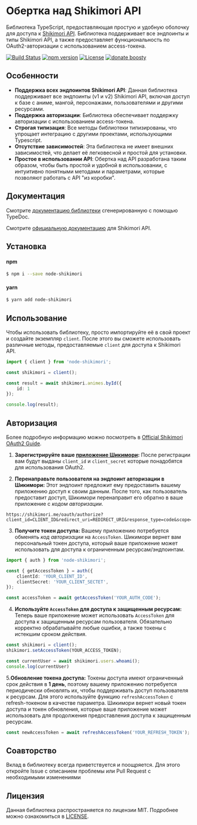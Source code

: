 # Обертка над Shikimori API

Библиотека TypeScript, предоставляющая простую и удобную оболочку для доступа к [Shikimori API](https://shikimori.me/api/doc). Библиотека поддерживает все эндпоинты и типы Shikimori API, а также предоставляет функциональность по OAuth2-авторизации с использованием access-токена.

[![Build Status](https://img.shields.io/github/actions/workflow/status/Capster/node-shikimori/run-build.yml)](https://github.com/Capster/node-shikimori/actions/)
[![npm version](https://img.shields.io/npm/v/node-shikimori.svg)](https://www.npmjs.com/package/node-shikimori)
[![License](https://img.shields.io/github/license/capster/node-shikimori)](https://github.com/Capster/node-shikimori/LICENSE)
[![donate boosty](https://img.shields.io/badge/donate-boosty-blue.svg)](https://boosty.to/capster)

## Особенности

- **Поддержка всех эндпоинтов Shikimori API**: Данная библиотека поддерживает все эндпоинты (v1 и v2) Shikimori API, включая доступ к базе с аниме, мангой, персонажами, пользователями и другими ресурсами.
- **Поддержка авторизации**: Библиотека обеспечивает поддержку авторизации с использованием access-токена.
- **Строгая типизация**: Все методы библиотеки типизированы, что упрощает интеграцию с другими проектами, использующими Typescript.
- **Отсутствие зависимостей**: Эта библиотека не имеет внешних зависимостей, что делает её легковесной и простой для установки.
- **Простое в использовании API**: Обертка над API разработана таким образом, чтобы быть простой и удобной в использовании, с интуитивно понятными методами и параметрами, которые позволяют работать с API "из коробки".

## Документация
Смотрите [документацию библиотеки](https://capster.github.io/node-shikimori) сгенерированную с помощью TypeDoc.

Смотрите [официальную документацию](https://shikimori.me/api/doc) для Shikimori API.

## Установка
#### npm
```sh
$ npm i --save node-shikimori
```
#### yarn
```sh
$ yarn add node-shikimori
```

## Использование
Чтобы использовать библиотеку, просто импортируйте её в свой проект и создайте экземпляр `client`. После этого вы сможете использовать различные методы, предоставляемые `client` для доступа к Shikimori API.

```typescript
import { client } from 'node-shikimori';

const shikimori = client();

const result = await shikimori.animes.byId({
    id: 1
});

console.log(result);
```

## Авторизация
Более подробную информацию можно посмотреть в [Official Shikimori OAuth2 Guide](https://shikimori.me/oauth).

1. **Зарегистрируйте ваше [приложение Шикимори](https://shikimori.me/oauth/applications):** После регистрации вам будут выданы `client_id` и `client_secret` которые понадобятся для использования OAuth2.

2. **Перенаправьте пользователя на эндпоинт авторизации в Шикимори:** Этот эндпоинт предложит ему предоставить вашему приложению доступ к своим данным. После того, как пользователь предоставит доступ, Шикимори перенаправит его обратно в ваше приложение с *кодом авторизации*.
```
https://shikimori.me/oauth/authorize?client_id=CLIENT_ID&redirect_uri=REDIRECT_URI&response_type=code&scope=
```

3. **Получите токен доступа:** Вашему приложению потребуется обменять *код авторизации* на `AccessToken`. Шикимори вернет вам персональный токен доступа, который ваше приложение может использовать для доступа к ограниченным ресурсам/эндпоинтам.
```ts
import { auth } from 'node-shikimori';

const { getAccessToken } = auth({
    clientId: 'YOUR_CLIENT_ID',
    clientSecret: 'YOUR_CLIENT_SECTET',
});

const accessToken = await getAccessToken('YOUR_AUTH_CODE');
```

4. **Используйте `AccessToken` для доступа к защищенным ресурсам:** Теперь ваше приложение может использовать `AccessToken` для доступа к защищенным ресурсам пользователя. Обязательно корректно обрабатывайте любые ошибки, а также токены с истекшим сроком действия.
```ts
const shikimori = client();
shikimori.setAccessToken(YOUR_ACCESS_TOKEN);

const currentUser = await shikimori.users.whoami();
console.log(currentUser)
```

5.**Обновление токена доступа:** Токены доступа имеют ограниченный срок действия в **1 день**, поэтому вашему приложению потребуется периодически обновлять их, чтобы поддерживать доступ пользователя к ресурсам. Для этого используйте функцию `refreshAccessToken` с refresh-токеном в качестве параметра. Шикимори вернет новый токен доступа и токен обновления, которые ваше приложение может использовать для продолжения предоставления доступа к защищенным ресурсам.
```ts
const newAccessToken = await refreshAccessToken('YOUR_REFRESH_TOKEN');
```

## Соавторство
Вклад в библиотеку всегда приветствуется и поощряется. Для этого откройте Issue с описанием проблемы или Pull Request с необходимыми изменениями

## Лицензия
Данная библиотека распространяется по лицензии MIT. Подробнее можно ознакомиться в [LICENSE](https://github.com/Capster/node-shikimori/LICENSE).
